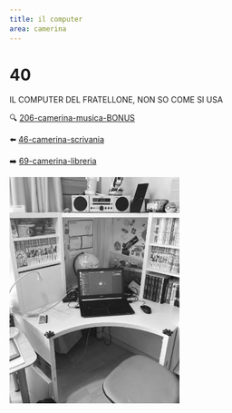 ```yaml
---
title: il computer
area: camerina
---
```

# 40
IL COMPUTER DEL FRATELLONE, NON SO COME SI USA

🔍 [206-camerina-musica-BONUS](206-camerina-musica-BONUS.md)

⬅️ [46-camerina-scrivania](46-camerina-scrivania.md)

➡️ [69-camerina-libreria](69-camerina-libreria.md)

![foto_66](_assets/preview/foto_66.jpg)